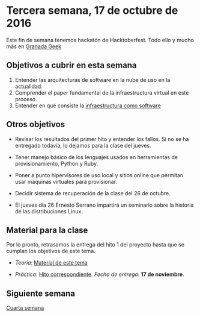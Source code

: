 # Tercera semana, 17 de octubre de 2016

Este fin de semana tenemos hackatón de Hacktoberfest. Todo ello y mucho más en
[Granada Geek](http://www.meetup.com/es-ES/Granada-Geek/)

## Objetivos a cubrir en esta semana

1. Entender las arquitecturas de software en la nube de uso en la
   actualidad.
3. Comprender el paper fundamental de la infraestructura virtual en
   este proceso.
4. Entender en qué consiste la [infraestructura como software](https://jj.github.io/CC/documentos/temas/Provision)

## Otros objetivos

* Revisar los resultados del primer hito y entender los fallos. Si no
  se ha entregado todavía, lo dejamos para la clase del jueves. 

* Tener manejo básico de los lenguajes usados en herramientas de
  provisionamiento, Python y Ruby.
  
* Poner a punto hipervisores de uso local y sitios online que permitan
  usar máquinas virtuales para provisionar.
  
* Decidir sistema de recuperación de la clase del 26 de octubre.

* El jueves día 26 Ernesto Serrano impartirá un seminario sobre la historia
  de las distribuciones Linux. 
  
## Material para la clase

Por lo pronto, retrasamos la entrega del hito 1 del proyecto hasta que
se cumplan los objetivos de este tema.

* *Teoría*: [Material de este tema](https://jj.github.io/CC/documentos/temas/Provision)

* *Práctica*:
  [Hito correspondiente](https://jj.github.io/CC/documentos/proyecto/2.Provisionamiento). *Fecha
  de entrega*: **17 de noviembre**. 


## Siguiente semana

[Cuarta semana](04-semana.md)

